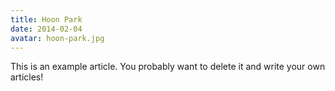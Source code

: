 ```yaml
---
title: Hoon Park
date: 2014-02-04
avatar: hoon-park.jpg
---
```


This is an example article. You probably want to delete it and write your own articles!
